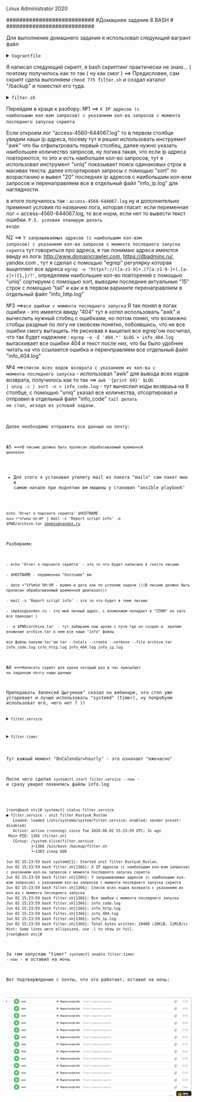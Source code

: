 
Linux Administrator 2020

   ###########################
   #Домашнее задание 8  BASH #
   ###########################




Для выполнение домашнего задания я использовал следующий вагрант файл

<details>
<summary><code>Vagrantfile</code></summary>

```
# -*- mode: ruby -*-
# vi: set ft=ruby :
home = ENV['HOME']
ENV["LC_ALL"] = "en_US.UTF-8"

Vagrant.configure(2) do |config|
 config.vm.define "vm-1" do |subconfig|
 subconfig.vm.box = "centos/7"
 subconfig.vm.hostname="bash"
 subconfig.vm.network :private_network, ip: "192.168.50.11"
 subconfig.vm.provider "virtualbox" do |vb|
 vb.memory = "2024"
 vb.cpus = "1"
 end
 end
 config.vm.provision "ansible" do |ansible|
 ansible.compatibility_mode = "2.0"
 ansible.playbook = "playbook.yml"
end

     end

```

</details>

Я написал следующий скрипт, я bash скриптинг практически не знаю... ( поэтому получилось как то так ( ну как смог ) ==>
Предисловее, сам скрипт сдела выполняем <code>chmod 775 filter.sh</code> и создал каталог "/backup" и поместил его туда.



<details>
<summary><code>filter.sh</code></summary>

```

# Парсит адреса с их количеством
# Находит все ошибки в логе, а так же находит колы возврата
# А так же выдает актуальное время и все это в совокупности отправляет на почту

LOG='access-4560-644067.log'
#mail='info_http.log'
#mail='info_ip.log'
#mail='info_code.log'
#mail='info_404.log'



awk '{print $1}' $LOG | uniq -c | sort -n | tail -n20  > info_ip.log
if [ "$LOG" = access-4560-644067.log ]
then
    echo 'X IP адресов (с наибольшим кол-вом запросов) с указанием кол-ва запросов c момента последнего запуска скрипта'
else
    echo "Проверьте правильность наименование файла лога"
        exit -4;
fi


egrep -o 'https?://([a-z1-9]+.)?[a-z1-9\-]+(\.[a-z]+){1,}/?' $LOG | uniq -c | sort -n| tail -n15 >  info_http.log
if [ "$LOG" = access-4560-644067.log ]
then
    echo 'Y запрашиваемых адресов (с наибольшим кол-вом запросов) с указанием кол-ва запросов c момента последнего запуска скрипта'
else
    echo "Проверьте правильность наименование файла лога"
        exit -5;
fi

awk '{print $9}' $LOG | uniq -c | sort -n  > info_code.log
if [ "$LOG" = access-4560-644067.log ]
then
    echo 'Cписок всех кодов возврата с указанием их кол-ва с момента последнего запуска'
else
    echo "Проверьте правильность наименование файла лога"
        exit -6;
fi

egrep -o -E '404.*' $LOG > info_404.log
if [ "$LOG" = access-4560-644067.log ]
then
    echo 'Все ошибки c момента последнего запуска'
else
    echo "Проверьте правильность наименование файла лога"
        exit -7;
fi

tar --totals --create --verbose --file archive.tar info_code.log info_http.log info_404.log info_ip.log

echo 'Отчет о парсинге скрипта' $HOSTNAME  `date +"%Y%m%d %H:%M"` | mail -s 'Report script info' -a $PWD/archive.tar   impkos@yandex.r

sleep 600
```

</details>

Перейдем в краце к разбору: 
№1 ==> <code>X IP адресов (с наибольшим кол-вом запросов) с указанием кол-ва запросов c момента последнего запуска скрипта</code>

Если откроем лог "access-4560-644067.log" то в первом столбце увидим наши ip адреса, посему тут я решил использовать инструемнт "awk" что бы отфильтровать первый столбец,
далее нужно указать наибольшее количество запросов, ну логика такая, что если ip адреса повторяются, то это и есть наиболшее кол-во запросов, тут я использовал инструмент "uniq" показывает поиск одинаковых строк в масивах текста.
далее отсортировал запросы с помощью "sort" по возрастанию и вывел "20" последних ip адресов с наибольшим кол-вом запросов и перенаправляем все в отдельный файл "info_ip.log" для наглядности.

в итоге получилось так : <code>access-4560-644067.log</code> ну и дополнительно применил условия по названию лога, которая гласит: если переменная лог = access-4560-644067.log, то все норм, если нет то вывести текст ошибки.
<code>P.S. условия планирую делать везде</code>


N2 ==> <code>Y запрашиваемых адресов (с наибольшим кол-вом запросов) с указанием кол-ва запросов c момента последнего запуска скрипта</code>
тут говориться про адреса, я так понимаю адреса имеются ввиду из лога: http://www.domaincrawler.com, https://dbadmins.ru/, yandex.com , тут я сделал с помощью "egrep" регулярку которая
выцепляет все адреса <code>egrep -o 'https?://([a-z1-9]+.)?[a-z1-9\-]+(\.[a-z]+){1,}/?'</code>, определяем наибольшее кол-во повторений с помощью "uniq" сортируем с помощью sort, выводим последние актуальные "15" строк с помощью "tail" и как и в первом варианте перенаправляем в отдельный файл "info_http.log"


№3 ==><code>все ошибки c момента последнего запуска</code> Я так понял в логах ошибки - это имеется ввиду "404" тут я хотел использовать "awk" и вычеслить нужный стобец с ошибками, но потом понял, что возможно стобцы раздные по логу не смовсем понятно, побоявшись, что не все ошибки смогу вытащить.
Не рисковав я выцепил все egrep'ом посчитал, что так будет надежнее : <code>egrep -o -E '404.*' $LOG > info_404.log</code> вытаскивает все ошибки 404 и текст после них, что бы было удобнее читать на что ссылается ошибка и перенправляем все отдельный файл "info_404.log"


№4 ==><code>список всех кодов возврата с указанием их кол-ва с момента последнего запуска</code> - использовал "awk" для вывода всех кодов возврата, получилось как то так ==>
<code>awk '{print $9}' $LOG | uniq -c | sort -n  > info_code.log</code> - тут вычеслил коды возвраьа на 9 столбце, с помощью "uniq" указал все количества, отсортировал и отправил в отдельный файл "info_code"
<code>tail делать не стал, исходя из условий задачи.

Далее необходимо отправить все данные на почту: 

№5 ==><code>В письме должно быть прописан обрабатываемый временной диапазон</code>

- Для этого я установил утилиту mail из пакета "mailx"  сам пакет мне в самом начале при поднятии вм машины у становил "ansible playbook"

<code>echo 'Отчет о парсинге скрипта' $HOSTNAME  `date +"%Y%m%d %H:%M"` | mail -s 'Report script info' -a $PWD/archive.tar   impkos@yandex.ru</code>

Разбираем:

```
- echo 'Отчет о парсинге скрипта' - это то что будет написано в тексте письма

- $HOSTNAME - переменная "hostname" вм

- date +"%Y%m%d %H:%M - время и дата как по условию задачи (((В письме должно быть прописан обрабатываемый временной диапазон)))

- mail -s 'Report script info' - это то что будет в теме письма

- impkos@yandex.ru - это мой личный адрес, с вложением попадает в "СПАМ" но зато все приходит )

- -a $PWD/archive.tar  - тут забираем наш архив с пути где он создан и  крепим вложение archive.tar в нем все наши "info" файлы

все файлы пакуем tar'ом tar --totals --create --verbose --file archive.tar info_code.log info_http.log info_404.log info_ip.log

```

№6 ==><code>Написать скрипт для крона который раз в час присылает на заданную почту наши данные</code>

Преподавать Эалексей Цыгунков" сказал на вебинаре, что cron уже устаревает и лучше использовать "systemd" (timer), ну попробуем использоват его, чего нет ? ))




<details>
<summary><code>filter.service</code></summary>

```

[Unit]
Description=unit filter Kostyuk_Ruslan

[Service]
Type=simple
PIDFile=/var/run/filter.pid
EnvironmentFile=/etc/sysconfig/filter
User=root
WorkingDirectory=/backup
ExecStart=/backup/filter.sh
ExecReload=/bin/kill -HUP $MAINPID
KillMode=process
Restart=on-failure
RestartSec=10s
TimeoutSec=300


[Install]
WantedBy=multi-user.target


```

</details>




<details>
<summary><code>filter.timer</code></summary>


```

[Unit]
Description=timer log Kostyuk_Ruslan

[Timer]
OnCalendar=hourly

#OnBootSec=30sec
#OnUnitActiveSec=1d


[Install]
WantedBy=timers.target

```

</details>


Тут важный момент "OnCalendar=hourly"  -  это означает "ежечасно" 


После чего сделал <code>systemctl start filter.service --now</code> - и сразу увидел появились файлы info.log

```

[root@bash etc]# systemctl status filter.service
● filter.service - unit filter Kostyuk_Ruslan
   Loaded: loaded (/etc/systemd/system/filter.service; enabled; vendor preset: disabled)
   Active: active (running) since Tue 2020-06-02 15:23:59 UTC; 3s ago
 Main PID: 1366 (filter.sh)
   CGroup: /system.slice/filter.service
           ├─1366 /bin/bash /backup/filter.sh
           └─1383 sleep 600

Jun 02 15:23:59 bash systemd[1]: Started unit filter Kostyuk_Ruslan.
Jun 02 15:23:59 bash filter.sh[1366]: X IP адресов (с наибольшим кол-вом запросов) с указанием кол-ва запросов c момента последнего запуска скрипта
Jun 02 15:23:59 bash filter.sh[1366]: Y запрашиваемых адресов (с наибольшим кол-вом запросов) с указанием кол-ва запросов c момента последнего запуска скрипта
Jun 02 15:23:59 bash filter.sh[1366]: Cписок всех кодов возврата с указанием их кол-ва с момента последнего запуска
Jun 02 15:23:59 bash filter.sh[1366]: Все ошибки c момента последнего запуска
Jun 02 15:23:59 bash filter.sh[1366]: info_code.log
Jun 02 15:23:59 bash filter.sh[1366]: info_http.log
Jun 02 15:23:59 bash filter.sh[1366]: info_404.log
Jun 02 15:23:59 bash filter.sh[1366]: info_ip.log
Jun 02 15:23:59 bash filter.sh[1366]: Total bytes written: 20480 (20KiB, 11MiB/s)
Hint: Some lines were ellipsized, use -l to show in full.
[root@bash etc]# 

```

За тем запускаю "timer"  <code>systemctl enable filter.timer --now</code> - и оставил на ночь






Вот подтвержлдение с почты, что это работает, оставил на ночь:



<p align="center"><img src="https://raw.githubusercontent.com/Kostyuk-Ruslan/otus-linux/master/work8_BASH/media/mail.JPG"></p>













